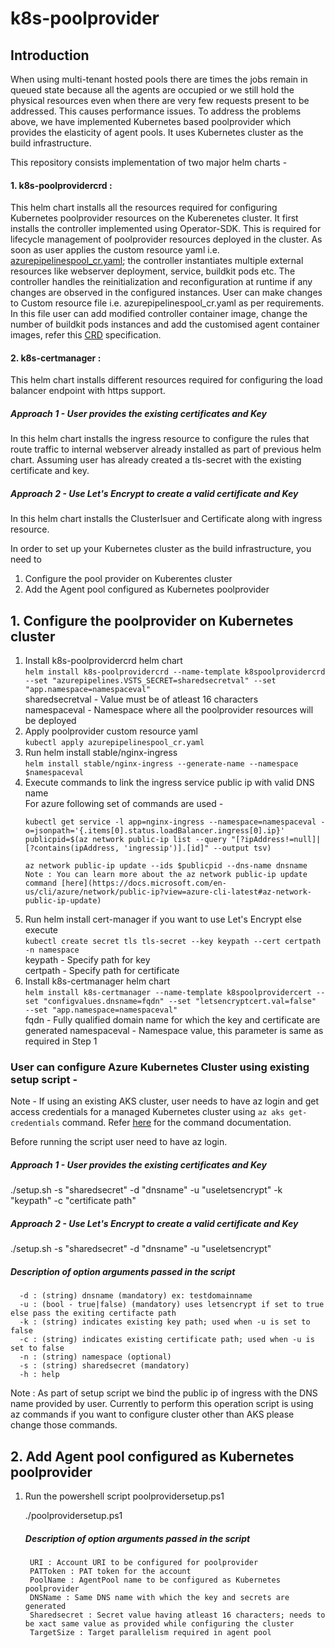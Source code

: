 # k8s-poolprovider

## Introduction

When using multi-tenant hosted pools there are times the jobs remain in queued state because all the agents are occupied or we still hold the physical resources even when there are very few requests present to be addressed. This causes performance issues. To address the problems above, we have implemented Kubernetes based poolprovider which provides the elasticity of agent pools. It uses Kubernetes cluster as the build infrastructure.

This repository consists implementation of two major helm charts -
#### 1. k8s-poolprovidercrd :
This helm chart installs all the resources required for configuring Kubernetes poolprovider resources on the Kuberenetes cluster. It first installs the controller implemented using Operator-SDK. This is required for lifecycle management of poolprovider resources deployed in the cluster. As soon as user applies the custom resource yaml i.e. [azurepipelinespool_cr.yaml](https://github.com/microsoft/k8s-poolprovider/blob/prebansa-readme/helm/k8s-poolprovidercrd/azurepipelinescr/azurepipelinespool_cr.yaml); the controller instantiates multiple external resources like webserver deployment, service, buildkit pods etc. The controller handles the reinitialization and reconfiguration at runtime if any changes are observed in the configured instances.
  User can make changes to Custom resource file i.e. azurepipelinespool_cr.yaml as per requirements. In this file user can add modified controller container image, change the number of buildkit pods instances and add the customised agent container images, refer this [CRD](https://github.com/microsoft/k8s-poolprovider/blob/master/helm/k8s-poolprovidercrd/templates/azurepipelinespools_crd.yaml) specification.

#### 2. k8s-certmanager :
This helm chart installs different resources required for configuring the load balancer endpoint with https support.
  ##### Approach 1 - User provides the existing certificates and Key 
   In this helm chart installs the ingress resource to configure the rules that route traffic to internal webserver already installed as part of previous helm chart. Assuming user has already created a tls-secret with the existing certificate and key.
  ##### Approach 2 - Use Let's Encrypt to create a valid certificate and Key 
   In this helm chart installs the ClusterIsuer and Certificate along with ingress resource.
   
In order to set up your Kubernetes cluster as the build infrastructure, you need to
1. Configure the pool provider on Kuberentes cluster
2. Add the Agent pool configured as Kubernetes poolprovider
    
## 1. Configure the poolprovider on Kubernetes cluster

1. Install k8s-poolprovidercrd helm chart   
   `helm install k8s-poolprovidercrd --name-template k8spoolprovidercrd --set "azurepipelines.VSTS_SECRET=sharedsecretval" --set  "app.namespace=namespaceval"`   
   sharedsecretval - Value must be of atleast 16 characters    
   namespaceval - Namespace where all the poolprovider resources will be deployed 
2. Apply poolprovider custom resource yaml   
   `kubectl apply azurepipelinespool_cr.yaml`
3. Run helm install stable/nginx-ingress   
   `helm install stable/nginx-ingress --generate-name --namespace $namespaceval`
4. Execute commands to link the ingress service public ip with valid DNS name   
   For azure following set of commands are used -     
   ```
   kubectl get service -l app=nginx-ingress --namespace=namespaceval -o=jsonpath='{.items[0].status.loadBalancer.ingress[0].ip}'
   publicpid=$(az network public-ip list --query "[?ipAddress!=null]|[?contains(ipAddress, 'ingressip')].[id]" --output tsv) 
   
   az network public-ip update --ids $publicpid --dns-name dnsname 
   Note : You can learn more about the az network public-ip update command [here](https://docs.microsoft.com/en-us/cli/azure/network/public-ip?view=azure-cli-latest#az-network-public-ip-update)
   ```
5. Run helm install cert-manager if you want to use Let's Encrypt else execute    
   `kubectl create secret tls tls-secret --key keypath --cert certpath -n namespace`   
   keypath - Specify path for key    
   certpath - Specify path for certificate   
6. Install k8s-certmanager helm chart   
   `helm install k8s-certmanager --name-template k8spoolprovidercert --set "configvalues.dnsname=fqdn" --set "letsencryptcert.val=false"  --set "app.namespace=namespaceval"`   
   fqdn - Fully qualified domain name for which the key and certificate are generated
   namespaceval - Namespace value, this parameter is same as required in Step 1

### User can configure Azure Kubernetes Cluster using existing setup script - 
Note - If using an existing AKS cluster, user needs to have az login and get access credentials for a managed Kubernetes cluster using `az aks get-credentials` command. Refer [here](https://docs.microsoft.com/cli/azure/aks?view=azure-cli-latest#az-aks-get-credentials) for the command documentation.

Before running the script user need to have az login.
##### Approach 1 - User provides the existing certificates and Key
   ./setup.sh -s "sharedsecret" -d "dnsname" -u "useletsencrypt" -k "keypath" -c "certificate path"
##### Approach 2 - Use Let's Encrypt to create a valid certificate and Key 
   ./setup.sh -s "sharedsecret" -d "dnsname" -u "useletsencrypt"

##### Description of option arguments passed in the script
      
      -d : (string) dnsname (mandatory) ex: testdomainname
      -u : (bool - true|false) (mandatory) uses letsencrypt if set to true else pass the exiting certifacte path
      -k : (string) indicates existing key path; used when -u is set to false
      -c : (string) indicates existing certificate path; used when -u is set to false
      -n : (string) namespace (optional)
      -s : (string) sharedsecret (mandatory)
      -h : help

Note : As part of setup script we bind the public ip of ingress with the DNS name provided by user. Currently to perform this operation script is using az commands if you want to configure cluster other than AKS please change those commands.

## 2. Add Agent pool configured as Kubernetes poolprovider

1. Run the powershell script poolprovidersetup.ps1

	./poolprovidersetup.ps1 
  
  
   ##### Description of option arguments passed in the script
   
        URI : Account URI to be configured for poolprovider
        PATToken : PAT token for the account
        PoolName : AgentPool name to be configured as Kubernetes poolprovider
        DNSName : Same DNS name with which the key and secrets are generated
        Sharedsecret : Secret value having atleast 16 characters; needs to be xact same value as provided while configuring the cluster
        TargetSize : Target parallelism required in agent pool

